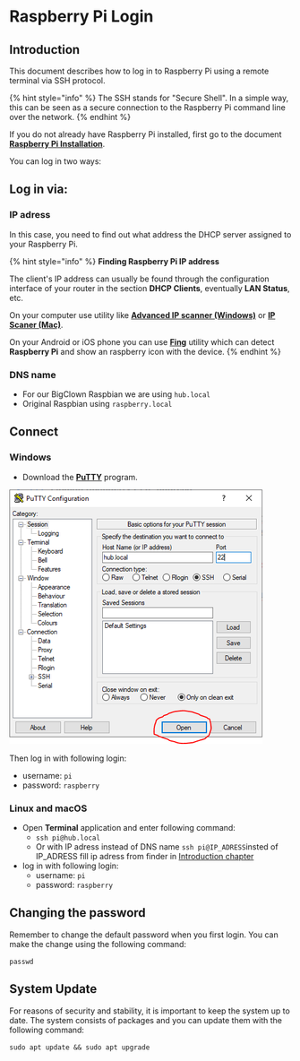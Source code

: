 # Raspberry Pi Login

## Introduction

 This document describes how to log in to Raspberry Pi using a remote terminal via SSH protocol.

{% hint style="info" %}
The SSH stands for "Secure Shell". In a simple way, this can be seen as a secure connection to the Raspberry Pi command line over the network.
{% endhint %}

 If you do not already have Raspberry Pi installed, first go to the document [**Raspberry Pi Installation**](raspberry-pi-installation.md).

 You can log in two ways:

## Log in via:

### IP adress

 In this case, you need to find out what address the DHCP server assigned to your Raspberry Pi.

{% hint style="info" %}
**Finding Raspberry Pi IP address**

The client's IP address can usually be found through the configuration interface of your router in the section **DHCP Clients**, eventually **LAN Status**, etc.

On your computer use utility like [**Advanced IP scanner \(Windows\)**](http://www.advanced-ip-scanner.com/) or [**IP Scaner \(Mac\)**](https://itunes.apple.com/us/app/ip-scanner/id404167149?mt=12).

On your Android or iOS phone you can use [**Fing**](https://www.fing.io/) utility which can detect **Raspberry Pi** and show an raspberry icon with the device.
{% endhint %}

### DNS name

* For our BigClown Raspbian we are using `hub.local`
* Original Raspbian using `raspberry.local`

## Connect

### Windows

* Download the [**PuTTY**](http://www.chiark.greenend.org.uk/~sgtatham/putty/download.html) program.

![](../.gitbook/assets/_tutorials_raspberry-pi-login_putty-connection.png)

Then log in with following login:

* username: `pi`
* password: `raspberry`

### Linux and macOS

* Open **Terminal** application and enter following command:
  * `ssh pi@hub.local`
  * Or with IP adress instead of DNS name `ssh pi@IP_ADRESS`insted of IP\_ADRESS fill ip adress from finder in [Introduction chapter](raspberry-pi-login.md#introduction)
* log in with following login:
  * username: `pi`
  * password: `raspberry`

## Changing the password

Remember to change the default password when you first login. You can make the change using the following command:

```text
passwd
```

## System Update

For reasons of security and stability, it is important to keep the system up to date. The system consists of packages and you can update them with the following command:

```text
sudo apt update && sudo apt upgrade
```

